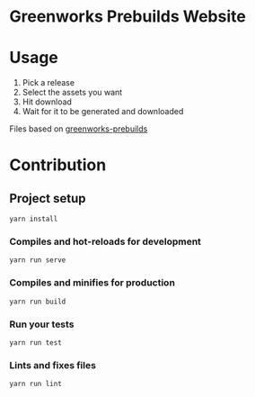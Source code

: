 # Greenworks Prebuilds Website

# Usage
1. Pick a release
2. Select the assets you want
3. Hit download
4. Wait for it to be generated and downloaded

Files based on [greenworks-prebuilds](https://github.com/ElectronForConstruct/greenworks-prebuilds)

# Contribution
## Project setup
```
yarn install
```

### Compiles and hot-reloads for development
```
yarn run serve
```

### Compiles and minifies for production
```
yarn run build
```

### Run your tests
```
yarn run test
```

### Lints and fixes files
```
yarn run lint
```
